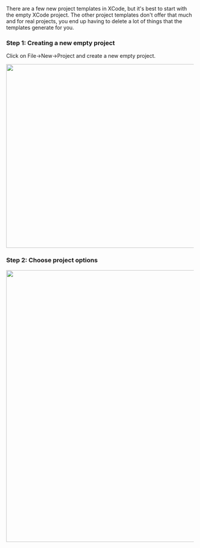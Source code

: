 There are a few new project templates in XCode, but it's best to start with the empty XCode project. The other project templates don't offer that much and for real projects, you end up having to delete a lot of things that the templates generate for you.

### Step 1: Creating a new empty project

Click on File->New->Project and create a new empty project.

<img src="http://i.imgur.com/tyZsMoL.png" width="731" height="494" />

### Step 2: Choose project options

<img src="http://i.imgur.com/FIIQmHi.png" width="731" />

